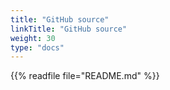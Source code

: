 ```yaml
---
title: "GitHub source"
linkTitle: "GitHub source"
weight: 30
type: "docs"
---
```


{{% readfile file="README.md" %}}
